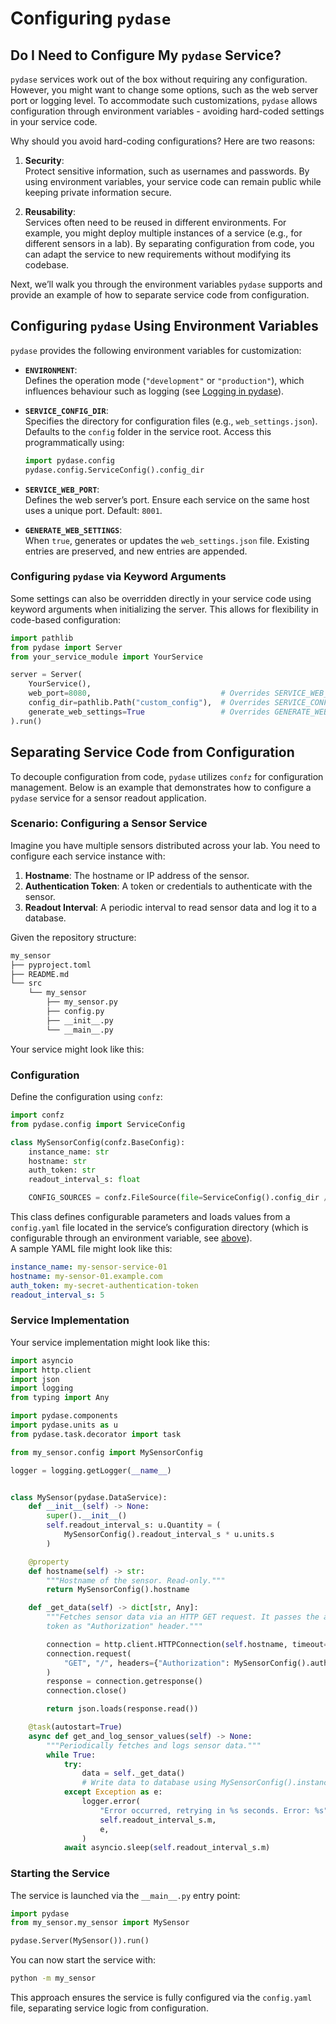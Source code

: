 
# Configuring `pydase`

## Do I Need to Configure My `pydase` Service?

`pydase` services work out of the box without requiring any configuration. However, you
might want to change some options, such as the web server port or logging level. To 
accommodate such customizations, `pydase` allows configuration through environment 
variables - avoiding hard-coded settings in your service code.

Why should you avoid hard-coding configurations? Here are two reasons:

1. **Security**:  
    Protect sensitive information, such as usernames and passwords. By using environment
    variables, your service code can remain public while keeping private information 
    secure.

2. **Reusability**:  
    Services often need to be reused in different environments. For example, you might
    deploy multiple instances of a service (e.g., for different sensors in a lab). By 
    separating configuration from code, you can adapt the service to new requirements 
    without modifying its codebase.

Next, we’ll walk you through the environment variables `pydase` supports and provide an
example of how to separate service code from configuration.

## Configuring `pydase` Using Environment Variables

`pydase` provides the following environment variables for customization:

- **`ENVIRONMENT`**:  
  Defines the operation mode (`"development"` or `"production"`), which influences 
  behaviour such as logging (see [Logging in pydase](https://github.com/tiqi-group/pydase?tab=readme-ov-file#logging-in-pydase)).

- **`SERVICE_CONFIG_DIR`**:  
  Specifies the directory for configuration files (e.g., `web_settings.json`). Defaults
  to the `config` folder in the service root. Access this programmatically using:

    ```python
    import pydase.config
    pydase.config.ServiceConfig().config_dir
    ```

- **`SERVICE_WEB_PORT`**:  
  Defines the web server’s port. Ensure each service on the same host uses a unique 
  port. Default: `8001`.

- **`GENERATE_WEB_SETTINGS`**:  
  When `true`, generates or updates the `web_settings.json` file. Existing entries are 
  preserved, and new entries are appended.

### Configuring `pydase` via Keyword Arguments

Some settings can also be overridden directly in your service code using keyword 
arguments when initializing the server. This allows for flexibility in code-based 
configuration:

```python
import pathlib
from pydase import Server
from your_service_module import YourService

server = Server(
    YourService(),
    web_port=8080,                             # Overrides SERVICE_WEB_PORT
    config_dir=pathlib.Path("custom_config"),  # Overrides SERVICE_CONFIG_DIR
    generate_web_settings=True                 # Overrides GENERATE_WEB_SETTINGS
).run()
```

## Separating Service Code from Configuration

To decouple configuration from code, `pydase` utilizes `confz` for configuration 
management. Below is an example that demonstrates how to configure a `pydase` service 
for a sensor readout application.

### Scenario: Configuring a Sensor Service

Imagine you have multiple sensors distributed across your lab. You need to configure 
each service instance with:

1. **Hostname**: The hostname or IP address of the sensor.
2. **Authentication Token**: A token or credentials to authenticate with the sensor.
3. **Readout Interval**: A periodic interval to read sensor data and log it to a 
  database.

Given the repository structure:

```bash title="Service Repository Structure"
my_sensor
├── pyproject.toml        
├── README.md             
└── src                   
    └── my_sensor       
        ├── my_sensor.py
        ├── config.py     
        ├── __init__.py   
        └── __main__.py   
```

Your service might look like this:

### Configuration

Define the configuration using `confz`:

```python title="src/my_sensor/config.py"
import confz
from pydase.config import ServiceConfig

class MySensorConfig(confz.BaseConfig):
    instance_name: str
    hostname: str
    auth_token: str
    readout_interval_s: float

    CONFIG_SOURCES = confz.FileSource(file=ServiceConfig().config_dir / "config.yaml")
```

This class defines configurable parameters and loads values from a `config.yaml` file
located in the service’s configuration directory (which is configurable through an 
environment variable, see [above](#configuring-pydase-using-environment-variables)).  
A sample YAML file might look like this:

```yaml title="config.yaml"
instance_name: my-sensor-service-01
hostname: my-sensor-01.example.com
auth_token: my-secret-authentication-token
readout_interval_s: 5
```

### Service Implementation

Your service implementation might look like this:

```python title="src/my_sensor/my_sensor.py"
import asyncio
import http.client
import json
import logging
from typing import Any

import pydase.components
import pydase.units as u
from pydase.task.decorator import task

from my_sensor.config import MySensorConfig

logger = logging.getLogger(__name__)


class MySensor(pydase.DataService):
    def __init__(self) -> None:
        super().__init__()
        self.readout_interval_s: u.Quantity = (
            MySensorConfig().readout_interval_s * u.units.s
        )

    @property
    def hostname(self) -> str:
        """Hostname of the sensor. Read-only."""
        return MySensorConfig().hostname

    def _get_data(self) -> dict[str, Any]:
        """Fetches sensor data via an HTTP GET request. It passes the authentication 
        token as "Authorization" header."""

        connection = http.client.HTTPConnection(self.hostname, timeout=10)
        connection.request(
            "GET", "/", headers={"Authorization": MySensorConfig().auth_token}
        )
        response = connection.getresponse()
        connection.close()

        return json.loads(response.read())

    @task(autostart=True)
    async def get_and_log_sensor_values(self) -> None:
        """Periodically fetches and logs sensor data."""
        while True:
            try:
                data = self._get_data()
                # Write data to database using MySensorConfig().instance_name ...
            except Exception as e:
                logger.error(
                    "Error occurred, retrying in %s seconds. Error: %s",
                    self.readout_interval_s.m,
                    e,
                )
            await asyncio.sleep(self.readout_interval_s.m)
```

### Starting the Service

The service is launched via the `__main__.py` entry point:

```python title="src/my_sensor/__main__.py"
import pydase
from my_sensor.my_sensor import MySensor

pydase.Server(MySensor()).run()
```

You can now start the service with:

```bash
python -m my_sensor
```

This approach ensures the service is fully configured via the `config.yaml` file,
separating service logic from configuration.
